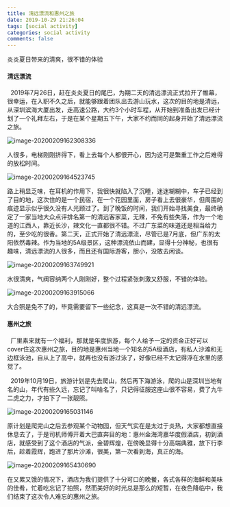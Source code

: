 ```yaml
---
title: 清远漂流和惠州之旅
date: 2019-10-29 21:26:04
tags: [social activity]
categories: social activity
comments: false
---
```


炎炎夏日带来的清爽，很不错的体验

<!--more-->

#### 清远漂流

&nbsp;&nbsp;2019年7月26日，赶在炎炎夏日的尾巴，为期二天的清远漂流正式拉开了帷幕，很幸运，在入职不久之后，就能够跟着团队出去游山玩水，这次的目的地是清远，从深圳滨海大厦出发，走高速公路，大约3个小时车程，从开始到准备出发已经计划了一个礼拜左右，于是在某个星期五下午，大家不约而同的起身开始了清远漂流之旅。

![image-20200209162308336](清远漂流和惠州之旅/image/image-20200209162308336.png)



人很多，电梯刚刚挤得下，看上去每个人都很开心，因为这可是繁重工作之后难得的放松时间。

![image-20200209164523745](清远漂流和惠州之旅/image/image-20200209164523745.png)

路上稍显乏味，在耳机的作用下，我很快就陷入了沉睡，迷迷糊糊中，车子已经到了目的地，这次住的是一个民宿，在一个花园里面，房子看上去很豪华，但周围的痕迹显示似乎很久没有人光顾过了。到了晚饭的时间，我们开始寻找美食，最终确定了一家当地大众点评排名第一的清远客家菜，无辣，不免有些失落，作为一个地道的江西人，靠近长沙，辣文化一直都很不错。不过广东菜的味道还是相当给力的，至少吃的很香。第二天，正式开始了清远漂流，尽管已是7月底，但广东的太阳依然毒辣。作为当地的5A级景区，这种漂流依山而建，显得十分神秘，也很有趣味，清远漂流的人很多，而且还有国际游客，胆小，没敢去闲谈。

![image-20200209163749921](清远漂流和惠州之旅/image/image-20200209163749921.png)

水很清爽，气阀容纳两个人刚刚好，整个过程紧张刺激又舒服，不错的体验。

![image-20200209163915066](清远漂流和惠州之旅/image/image-20200209163915066.png)

大合照是免不了的，毕竟需要留下一些纪念，这真是一次不错的清远漂流。

#### 惠州之旅

&nbsp;&nbsp;厂里素来就有一个福利，那就是年度旅游，每个人给予一定的资金正好可以cover住这次惠州之旅，目的地是惠州当地一个知名的5A级酒店，有私人沙滩和无边框泳池，自从上了高中，就再也没有游过泳了，好像已经不太记得浮在水里的感觉了。

&nbsp;&nbsp;2019年10月19日，旅游计划是先去爬山，然后再下海游泳，爬的山是深圳当地有名的山，年代有些久远，忘记了叫啥名了，只记得征服这座山很不容易，费了九牛二虎之力，才拍下了一张靓照。

![image-20200209165031146](清远漂流和惠州之旅/image/image-20200209165031146.png)

原计划是爬完山之后去参观某个动物园，但天气实在是太过于炎热，大家都想直接休息去了，于是司机师傅开着大巴直奔目的地：惠州金海湾嘉华度假酒店，初到酒店，就感受到了这个酒店的气派，金碧辉煌，在傍晚显得十分高端典雅，放下行李后，趁着霞辉，跑进了那片沙滩，很美，第一次看到海，真正的海。

![image-20200209165430690](清远漂流和惠州之旅/image/image-20200209165430690.png)

在又累又饿的情况下，酒店为我们提供了十分可口的晚餐，各式各样的海鲜和美味的佳肴，忙着吃忘记了拍照，然而美好的时光总是那么的短暂，在夜色降临中，我们结束了这次令人难忘的惠州之旅。